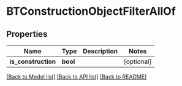 # BTConstructionObjectFilterAllOf

## Properties
Name | Type | Description | Notes
------------ | ------------- | ------------- | -------------
**is_construction** | **bool** |  | [optional] 

[[Back to Model list]](../README.md#documentation-for-models) [[Back to API list]](../README.md#documentation-for-api-endpoints) [[Back to README]](../README.md)


